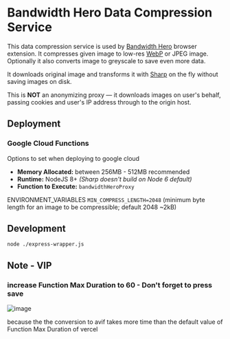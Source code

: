# Bandwidth Hero Data Compression Service

This data compression service is used by
[Bandwidth Hero](https://github.com/ayastreb/bandwidth-hero) browser extension. It compresses given
image to low-res [WebP](https://developers.google.com/speed/webp/) or JPEG image. Optionally it also
converts image to greyscale to save even more data.

It downloads original image and transforms it with [Sharp](https://github.com/lovell/sharp) on the
fly without saving images on disk.

This is **NOT** an anonymizing proxy &mdash; it downloads images on user's behalf, passing cookies
and user's IP address through to the origin host.

## Deployment

### Google Cloud Functions

Options to set when deploying to google cloud
- **Memory Allocated:** between 256MB - 512MB recommended
- **Runtime:** NodeJS 8+ _(Sharp doesn't build on Node 6 default)_
- **Function to Execute:** `bandwidthHeroProxy`

ENVIRONMENT_VARIABLES
`MIN_COMPRESS_LENGTH=2048` (minimum byte length for an image to be compressible; default 2048 ~2kB)


## Development
`node ./express-wrapper.js`

## Note - VIP
### increase Function Max Duration to 60 - Don't forget to press save

![image](https://github.com/user-attachments/assets/347cdf4c-b42b-4ad4-839f-8fd3aa63ef10)

because the the conversion to avif takes more time than the default value of Function Max Duration of vercel
